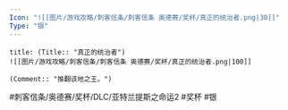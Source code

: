 ```yaml
---
Icon: "![[图片/游戏攻略/刺客信条/刺客信条 奥德赛/奖杯/真正的统治者.png|30]]"
Type: "银"
---
```

```ad-common-silver-trophy
title: (Title:: "真正的统治者")
![[图片/游戏攻略/刺客信条/刺客信条 奥德赛/奖杯/真正的统治者.png|100]]

(Comment:: "推翻该地之王。")
```

#刺客信条/奥德赛/奖杯/DLC/亚特兰提斯之命运2 #奖杯 #银
